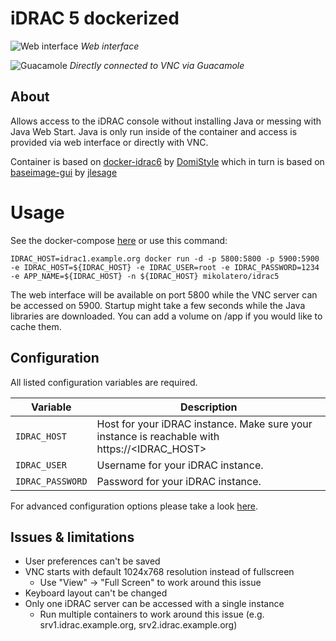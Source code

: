 # iDRAC 5 dockerized

![Web interface](https://i.imgur.com/Au9DPmg.png)
*Web interface*

![Guacamole](https://i.imgur.com/8IWAATS.png)
*Directly connected to VNC via Guacamole*

## About

Allows access to the iDRAC console without installing Java or messing with Java Web Start. Java is only run inside of the container and access is provided via web interface or directly with VNC.

Container is based on [docker-idrac6](https://github.com/DomiStyle/docker-idrac6) by [DomiStyle](https://github.com/DomiStyle) which in turn is based on [baseimage-gui](https://github.com/jlesage/docker-baseimage-gui) by [jlesage](https://github.com/jlesage)

# Usage

See the docker-compose [here](https://github.com/ncerny/docker-idrac/blob/master/docker-compose.yml) or use this command:

    IDRAC_HOST=idrac1.example.org docker run -d -p 5800:5800 -p 5900:5900 -e IDRAC_HOST=${IDRAC_HOST} -e IDRAC_USER=root -e IDRAC_PASSWORD=1234 -e APP_NAME=${IDRAC_HOST} -n ${IDRAC_HOST} mikolatero/idrac5

The web interface will be available on port 5800 while the VNC server can be accessed on 5900. Startup might take a few seconds while the Java libraries are downloaded. You can add a volume on /app if you would like to cache them.

## Configuration

All listed configuration variables are required.

| Variable       | Description                                  |
|----------------|----------------------------------------------|
|`IDRAC_HOST`| Host for your iDRAC instance. Make sure your instance is reachable with https://<IDRAC_HOST> |
|`IDRAC_USER`| Username for your iDRAC instance. |
|`IDRAC_PASSWORD`| Password for your iDRAC instance. |

For advanced configuration options please take a look [here](https://github.com/jlesage/docker-baseimage-gui#environment-variables).

## Issues & limitations

* User preferences can't be saved
* VNC starts with default 1024x768 resolution instead of fullscreen
  * Use "View" -> "Full Screen" to work around this issue
* Keyboard layout can't be changed
* Only one iDRAC server can be accessed with a single instance
  * Run multiple containers to work around this issue (e.g. srv1.idrac.example.org, srv2.idrac.example.org)
